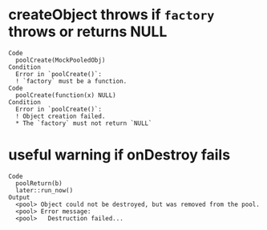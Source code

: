 # createObject throws if `factory` throws or returns NULL

    Code
      poolCreate(MockPooledObj)
    Condition
      Error in `poolCreate()`:
      ! `factory` must be a function.
    Code
      poolCreate(function(x) NULL)
    Condition
      Error in `poolCreate()`:
      ! Object creation failed.
      * The `factory` must not return `NULL`

# useful warning if onDestroy fails

    Code
      poolReturn(b)
      later::run_now()
    Output
      <pool> Object could not be destroyed, but was removed from the pool.
      <pool> Error message:
      <pool>   Destruction failed...

